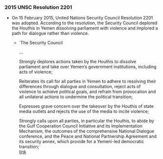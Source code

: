 ### 2015 UNSC Resolution 2201
- On 15 February 2015, United Nations Security Council Resolution 2201 was adopted. According to the resolution, the Security Council deplored the Houthis in Yemen dissolving parliament with violence and implored a path for dialogue rather than violence.
    - `The Security Council  
          
        ...  
          
        Strongly deplores actions taken by the Houthis to dissolve parliament and take over Yemen’s government institutions, including acts of violence;  
          
        Reiterates its call for all parties in Yemen to adhere to resolving their differences through dialogue and consultation, reject acts of violence to achieve political goals, and refrain from provocation and all unilateral actions to undermine the political transition;  
          
        Expresses grave concern over the takeover by the Houthis of state media outlets and rejects the use of the media to incite violence;  
          
        Strongly calls upon all parties, in particular the Houthis, to abide by the Gulf Cooperation Council Initiative and its Implementation Mechanism, the outcomes of the comprehensive National Dialogue conference, and the Peace and National Partnership Agreement and its security annex, which provide for a Yemeni-led democratic transition;`  
        [link](https://daccess-ods.un.org/access.nsf/Get?OpenAgent&DS=S/RES/2201(2015)&Lang=E)